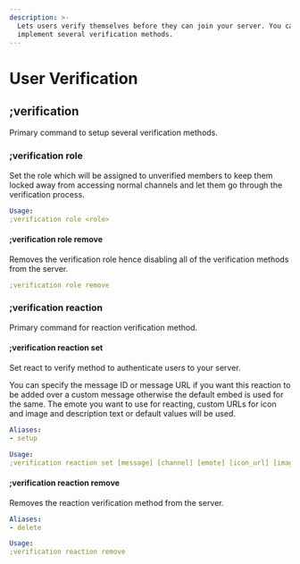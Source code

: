 ```yaml
---
description: >-
  Lets users verify themselves before they can join your server. You can
  implement several verification methods.
---
```


# User Verification

## ;verification

Primary command to setup several verification methods.

### ;verification role

Set the role which will be assigned to unverified members to keep them locked away from accessing normal channels and let them go through the verification process.

```yaml
Usage:
;verification role <role>
```

#### ;verification role remove

Removes the verification role hence disabling all of the verification methods from the server.

```yaml
;verification role remove
```

### ;verification reaction

Primary command for reaction verification method.

#### ;verification reaction set

Set react to verify method to authenticate users to your server.

You can specify the message ID or message URL if you want this reaction to be added over a custom message otherwise the default embed is used for the same. The emote you want to use for reacting, custom URLs for icon and image and description text or default values will be used.

```yaml
Aliases:
- setup

Usage:
;verification reaction set [message] [channel] [emote] [icon_url] [image_url] [description]
```

#### ;verification reaction remove

Removes the reaction verification method from the server.

```yaml
Aliases:
- delete

Usage:
;verification reaction remove
```

